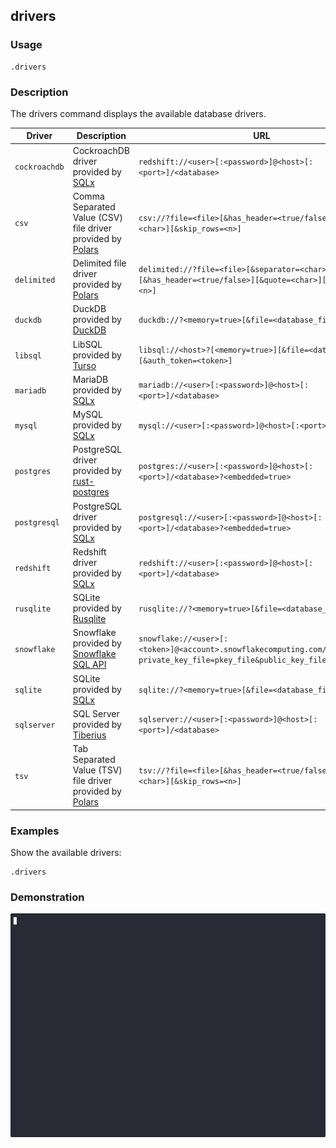 ## drivers

### Usage

```text
.drivers
```

### Description

The drivers command displays the available database drivers.

| Driver        | Description                                                                                            | URL                                                                                                                       |
|---------------|--------------------------------------------------------------------------------------------------------|---------------------------------------------------------------------------------------------------------------------------|
| `cockroachdb` | CockroachDB driver provided by [SQLx](https://github.com/launchbadge/sqlx)                             | `redshift://<user>[:<password>]@<host>[:<port>]/<database>`                                                               |
| `csv`         | Comma Separated Value (CSV) file driver provided by [Polars](https://github.com/pola-rs/polars)        | `csv://?file=<file>[&has_header=<true/false>][&quote=<char>][&skip_rows=<n>]`                                             |
| `delimited`   | Delimited file driver provided by [Polars](https://github.com/pola-rs/polars)                          | `delimited://?file=<file>[&separator=<char>][&has_header=<true/false>][&quote=<char>][&skip_rows=<n>]`                    |
| `duckdb`      | DuckDB provided by [DuckDB](https://duckdb.org/)                                                       | `duckdb://?<memory=true>[&file=<database_file>]`                                                                          |
| `libsql`      | LibSQL provided by [Turso](https://github.com/tursodatabase/libsql)                                    | `libsql://<host>?[<memory=true>][&file=<database_file>][&auth_token=<token>]`                                             |
| `mariadb`     | MariaDB provided by [SQLx](https://github.com/launchbadge/sqlx)                                        | `mariadb://<user>[:<password>]@<host>[:<port>]/<database>`                                                                |
| `mysql`       | MySQL provided by [SQLx](https://github.com/launchbadge/sqlx)                                          | `mysql://<user>[:<password>]@<host>[:<port>]/<database>`                                                                  |
| `postgres`    | PostgreSQL driver provided by [rust-postgres](https://github.com/sfackler/rust-postgres)               | `postgres://<user>[:<password>]@<host>[:<port>]/<database>?<embedded=true>`                                               |
| `postgresql`  | PostgreSQL driver provided by [SQLx](https://github.com/launchbadge/sqlx)                              | `postgresql://<user>[:<password>]@<host>[:<port>]/<database>?<embedded=true>`                                             |
| `redshift`    | Redshift driver provided by [SQLx](https://github.com/launchbadge/sqlx)                                | `redshift://<user>[:<password>]@<host>[:<port>]/<database>`                                                               |
| `rusqlite`    | SQLite provided by [Rusqlite](https://github.com/rusqlite/rusqlite?tab=readme-ov-file#rusqlite)        | `rusqlite://?<memory=true>[&file=<database_file>]`                                                                        |
| `snowflake`   | Snowflake provided by [Snowflake SQL API](https://docs.snowflake.com/en/developer-guide/sql-api/index) | `snowflake://<user>[:<token>]@<account>.snowflakecomputing.com/[?private_key_file=pkey_file&public_key_file=pubkey_file]` |
| `sqlite`      | SQLite provided by [SQLx](https://github.com/launchbadge/sqlx)                                         | `sqlite://?<memory=true>[&file=<database_file>]`                                                                          |
| `sqlserver`   | SQL Server provided by [Tiberius](https://github.com/prisma/tiberius)                                  | `sqlserver://<user>[:<password>]@<host>[:<port>]/<database>`                                                              |
| `tsv`         | Tab Separated Value (TSV) file driver provided by [Polars](https://github.com/pola-rs/polars)          | `tsv://?file=<file>[&has_header=<true/false>][&quote=<char>][&skip_rows=<n>]`                                             |

### Examples

Show the available drivers:

```text
.drivers
```

### Demonstration

![](./demo.gif)
